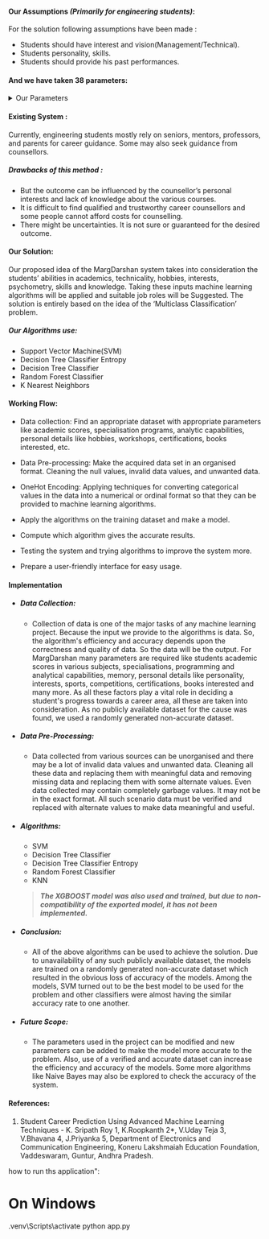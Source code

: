 
#### Our Assumptions **_(Primarily for engineering students)_**:

For the solution following assumptions have been made :

- Students should have interest and vision(Management/Technical).
- Students personality, skills.
- Students should provide his past performances.

#### And we have taken 38 parameters:

<details><summary>Our Parameters</summary>
  <p>

      * Academic percentage in Operating Systems
      * Academic percentage in Algorithms
      * Academic percentage in Programming Concepts
      * Academic percentage in Software Engineering
      * Academic percentage in Computer Networks
      * Academic percentage in Electronics Subjects
      * Academic percentage in Computer Architecture
      * Academic percentage in Mathematics
      * Academic percentage in Communication skills
      * Hours working per day
      * Logical quotient rating
      * Hackathons
      * Coding skills rating
      * Public speaking points
      * Can work for a longer time before the system?
      * Self-learning capability?
      * Extra-courses did
      * Certifications
      * Workshops
      * Talent tests taken?
      * Olympiads
      * Reading and Writing skills
      * Memory capability score
      * Interested subjects
      * Interested career area
      * Job/Higher Studies?
      * Type of company want to settle in?
      * Taken inputs from seniors or elders
      * Interested in games
      * Interested Type of Books
      * Salary Range Expected
      * In a Relationship?
      * Gentle or Tuff behaviour?
      * Management or Technical
      * Salary/work
      * Hard/Smart worker
      * Worked in teams ever?
      * Introvert

</p>
</details>

#### Existing System :

Currently, engineering students mostly rely on seniors, mentors, professors, and parents for career guidance. Some may also seek guidance from counsellors.

##### Drawbacks of this method :

- But the outcome can be influenced by the counsellor’s personal interests and lack of knowledge about the various courses.
- It is difficult to find qualified and trustworthy career counsellors and some people cannot afford costs for counselling.
- There might be uncertainties. It is not sure or guaranteed for the desired outcome.

#### Our Solution:

Our proposed idea of the MargDarshan system takes into consideration the students’ abilities in academics, technicality, hobbies, interests, psychometry, skills and knowledge. Taking these inputs machine learning algorithms will be applied and suitable job roles will be Suggested. The solution is entirely based on the idea of the ‘Multiclass Classification’ problem.

##### Our Algorithms use:

- Support Vector Machine(SVM)
- Decision Tree Classifier Entropy
- Decision Tree Classifier
- Random Forest Classifier
- K Nearest Neighbors

#### Working Flow:

- Data collection: Find an appropriate dataset with appropriate parameters like academic scores, specialisation programs, analytic capabilities, personal details like hobbies, workshops, certifications, books interested, etc.

- Data Pre-processing: Make the acquired data set in an organised format. Cleaning the null values, invalid data values, and unwanted data.

- OneHot Encoding: Applying techniques for converting categorical values in the data into a numerical or ordinal format so that they can be provided to machine learning algorithms.

- Apply the algorithms on the training dataset and make a model.

- Compute which algorithm gives the accurate results.

- Testing the system and trying algorithms to improve the system more.

- Prepare a user-friendly interface for easy usage.

#### Implementation

- ##### Data Collection:
  - Collection of data is one of the major tasks of any machine learning project. Because the input we provide to the algorithms is data. So, the algorithm's efficiency and accuracy depends upon the correctness and quality of data. So the data will be the output. For MargDarshan many parameters are required like students academic scores in various subjects, specialisations, programming and analytical capabilities, memory, personal details like personality, interests, sports, competitions, certifications, books interested and many more. As all these factors play a vital role in deciding a student's progress towards a career area, all these are taken into consideration. As no publicly available dataset for the cause was found, we used a randomly generated non-accurate dataset.
- ##### Data Pre-Processing:
  - Data collected from various sources can be unorganised and there may be a lot of invalid data values and unwanted data. Cleaning all these data and replacing them with meaningful data and removing missing data and replacing them with some alternate values. Even data collected may contain completely garbage values. It may not be in the exact format. All such scenario data must be verified and replaced with alternate values to make data meaningful and useful.
- ##### Algorithms:

  - SVM
  - Decision Tree Classifier
  - Decision Tree Classifier Entropy
  - Random Forest Classifier
  - KNN

  > **_The XGBOOST model was also used and trained, but due to non-compatibility of the exported model, it has not been implemented._**

- ##### Conclusion:

  - All of the above algorithms can be used to achieve the solution. Due to unavailability of any such publicly available dataset, the models are trained on a randomly generated non-accurate dataset which resulted in the obvious loss of accuracy of the models. Among the models, SVM turned out to be the best model to be used for the problem and other classifiers were almost having the similar accuracy rate to one another.

- ##### Future Scope:
  - The parameters used in the project can be modified and new parameters can be added to make the model more accurate to the problem. Also, use of a verified and accurate dataset can increase the efficiency and accuracy of the models. Some more algorithms like Naive Bayes may also be explored to check the accuracy of the system.

#### References:

1. Student Career Prediction Using Advanced Machine Learning Techniques - K. Sripath Roy 1, K.Roopkanth 2\*, V.Uday Teja 3, V.Bhavana 4, J.Priyanka 5, Department of Electronics and Communication Engineering, Koneru Lakshmaiah Education Foundation, Vaddeswaram, Guntur, Andhra Pradesh.


how to run ths application":

# On Windows
.venv\Scripts\activate
python app.py
